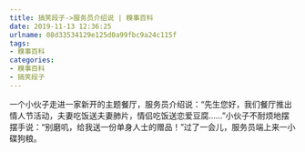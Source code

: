 ```yaml
---
title: 搞笑段子->服务员介绍说 | 糗事百科
date: 2019-11-13 12:36:25
urlname: 08d33534129e125d0a99fbc9a24c115f
tags: 
- 糗事百科
categories:
- 糗事百科
- 搞笑段子
---
```

一个小伙子走进一家新开的主题餐厅，服务员介绍说：“先生您好，我们餐厅推出情人节活动，夫妻吃饭送夫妻肺片，情侣吃饭送恋爱豆腐……”小伙子不耐烦地摆摆手说：“别磨叽，给我送一份单身人士的赠品！”过了一会儿，服务员端上来一小碟狗粮。


